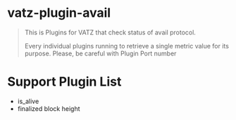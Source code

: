 # vatz-plugin-avail
> This is Plugins for VATZ that check status of avail protocol.
>
> Every individual plugins running to retrieve a single metric value for its purpose.
> Please, be careful with Plugin Port number

# Support Plugin List
- is_alive
- finalized block height
